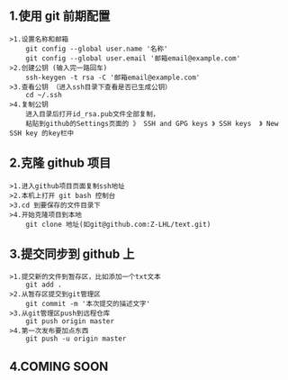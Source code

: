 ## 1.使用 git 前期配置
	>1.设置名称和邮箱
		git config --global user.name '名称'
		git config --global user.email '邮箱email@example.com'
	>2.创建公钥 (输入完一路回车)
		ssh-keygen -t rsa -C '邮箱email@example.com'
	>3.查看公钥 （进入ssh目录下查看是否已生成公钥）
		cd ~/.ssh
	>4.复制公钥
		进入目录后打开id_rsa.pub文件全部复制，
		粘贴到github的Settings页面的 》 SSH and GPG keys 》 SSH keys  》 New SSH key 的key栏中


## 2.克隆 github 项目
	>1.进入github项目页面复制ssh地址
	>2.本机上打开 git bash 控制台
	>3.cd 到要保存的文件目录下
	>4.开始克隆项目到本地
		git clone 地址(如git@github.com:Z-LHL/text.git)

## 3.提交同步到 github 上
	>1.提交新的文件到暂存区，比如添加一个txt文本
		git add .
	>2.从暂存区提交到git管理区
		git commit -m '本次提交的描述文字'
	>3.从git管理区push到远程仓库
		git push origin master
	>4.第一次发布要加点东西
		git push -u origin master

## 4.COMING SOON
